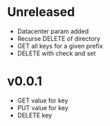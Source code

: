 # Unreleased

* Datacenter param added
* Recurse DELETE of directory
* GET all keys for a given prefix
* DELETE with check and set

# v0.0.1

* GET value for key
* PUT value for key
* DELETE key
